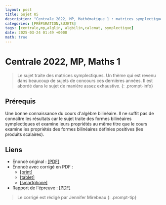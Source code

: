 ```yaml
---
layout: post
title: Sujet 05
description: "Centrale 2022, MP, Mathématique 1 : matrices symplectiques"
categories: [PRÉPARATION,SUJETS]
tags: [centrale,mp,alglin, algbilin,calcmat, symplectique]
date: 2025-03-24 01:49 +0000
math: true 
---
```


# Centrale 2022, MP, Maths 1 
> Le sujet traite des matrices symplectiques. Un thème qui est revenu dans beaucoup de sujets de concours ces dernières années. Il est abordé dans le sujet de manière assez exhaustive.
{: .prompt-info}

## Prérequis 
Une bonne connaissance du cours d'algèbre bilinéaire. Il ne suffit pas de connaître les résultats car le sujet traite des formes bilinéaires symplectiques et examine leurs propriétés au même titre que le cours examine les propriétés des formes bilinéaires définies positives (les produits scalaires).

## Liens 
- Énoncé original : [[PDF]](/cpgem/assets/pdf/centrale2022mp1e.pdf)
- Énoncé avec corrigé en PDF : 
    - [[print]](/cpgem/assets/pdf/centrale2022mp1_print.pdf)
    - [[tablet]](/cpgem/assets/pdf/centrale2022mp1_tablet.pdf)
    - [[smartphone]](/cpgem/assets/pdf/centrale2022mp1_phone.pdf)
- Rapport de l'épreuve : [[PDF]](/cpgem/assets/pdf/centrale2022mp1r.pdf)

> Le corrigé est rédigé par Jennifer Mirebeau
{: .prompt-tip}

